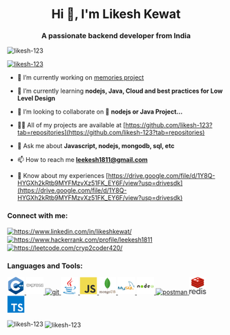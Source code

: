 <h1 align="center">Hi 👋, I'm Likesh Kewat</h1>
<h3 align="center">A passionate backend developer from India</h3>

<p align="left"> <img src="https://komarev.com/ghpvc/?username=likesh-123&label=Profile%20views&color=0e75b6&style=flat" alt="likesh-123" /> </p>

<p align="left"> <a href="https://github.com/ryo-ma/github-profile-trophy"><img src="https://github-profile-trophy.vercel.app/?username=likesh-123" alt="likesh-123" /></a> </p>

- 🔭 I’m currently working on [memories project](https://github.com/likesh-123/memories)

- 🌱 I’m currently learning **nodejs, Java, Cloud and best practices for Low Level Design**

- 👀 I’m looking to collaborate on 👯 **nodejs or Java Project...**

- 👨‍💻 All of my projects are available at [https://github.com/likesh-123?tab=repositories](https://github.com/likesh-123?tab=repositories)

- 💬 Ask me about **Javascript, nodejs, mongodb, sql, etc**

- 📫 How to reach me **leekesh1811@gmail.com**

- 📄 Know about my experiences [https://drive.google.com/file/d/1Y8Q-HYGXh2kRtb9MYFMzvXz51FK_EY6F/view?usp=drivesdk](https://drive.google.com/file/d/1Y8Q-HYGXh2kRtb9MYFMzvXz51FK_EY6F/view?usp=drivesdk)

<h3 align="left">Connect with me:</h3>
<p align="left">
<a href="https://linkedin.com/in/https://www.linkedin.com/in/likeshkewat/" target="blank"><img align="center" src="https://raw.githubusercontent.com/rahuldkjain/github-profile-readme-generator/master/src/images/icons/Social/linked-in-alt.svg" alt="https://www.linkedin.com/in/likeshkewat/" height="30" width="40" /></a>
<a href="https://www.hackerrank.com/https://www.hackerrank.com/profile/leekesh1811" target="blank"><img align="center" src="https://raw.githubusercontent.com/rahuldkjain/github-profile-readme-generator/master/src/images/icons/Social/hackerrank.svg" alt="https://www.hackerrank.com/profile/leekesh1811" height="30" width="40" /></a>
<a href="https://www.leetcode.com/https://leetcode.com/cryp2coder420/" target="blank"><img align="center" src="https://raw.githubusercontent.com/rahuldkjain/github-profile-readme-generator/master/src/images/icons/Social/leet-code.svg" alt="https://leetcode.com/cryp2coder420/" height="30" width="40" /></a>
</p>

<h3 align="left">Languages and Tools:</h3>
<p align="left"> <a href="https://www.w3schools.com/cpp/" target="_blank" rel="noreferrer"> <img src="https://raw.githubusercontent.com/devicons/devicon/master/icons/cplusplus/cplusplus-original.svg" alt="cplusplus" width="40" height="40"/> </a> <a href="https://expressjs.com" target="_blank" rel="noreferrer"> <img src="https://raw.githubusercontent.com/devicons/devicon/master/icons/express/express-original-wordmark.svg" alt="express" width="40" height="40"/> </a> <a href="https://git-scm.com/" target="_blank" rel="noreferrer"> <img src="https://www.vectorlogo.zone/logos/git-scm/git-scm-icon.svg" alt="git" width="40" height="40"/> </a> <a href="https://www.java.com" target="_blank" rel="noreferrer"> <img src="https://raw.githubusercontent.com/devicons/devicon/master/icons/java/java-original.svg" alt="java" width="40" height="40"/> </a> <a href="https://developer.mozilla.org/en-US/docs/Web/JavaScript" target="_blank" rel="noreferrer"> <img src="https://raw.githubusercontent.com/devicons/devicon/master/icons/javascript/javascript-original.svg" alt="javascript" width="40" height="40"/> </a> <a href="https://www.mongodb.com/" target="_blank" rel="noreferrer"> <img src="https://raw.githubusercontent.com/devicons/devicon/master/icons/mongodb/mongodb-original-wordmark.svg" alt="mongodb" width="40" height="40"/> </a> <a href="https://www.mysql.com/" target="_blank" rel="noreferrer"> <img src="https://raw.githubusercontent.com/devicons/devicon/master/icons/mysql/mysql-original-wordmark.svg" alt="mysql" width="40" height="40"/> </a> <a href="https://nodejs.org" target="_blank" rel="noreferrer"> <img src="https://raw.githubusercontent.com/devicons/devicon/master/icons/nodejs/nodejs-original-wordmark.svg" alt="nodejs" width="40" height="40"/> </a> <a href="https://postman.com" target="_blank" rel="noreferrer"> <img src="https://www.vectorlogo.zone/logos/getpostman/getpostman-icon.svg" alt="postman" width="40" height="40"/> </a> <a href="https://redis.io" target="_blank" rel="noreferrer"> <img src="https://raw.githubusercontent.com/devicons/devicon/master/icons/redis/redis-original-wordmark.svg" alt="redis" width="40" height="40"/> </a> <a href="https://www.typescriptlang.org/" target="_blank" rel="noreferrer"> <img src="https://raw.githubusercontent.com/devicons/devicon/master/icons/typescript/typescript-original.svg" alt="typescript" width="40" height="40"/> </a> </p>

<p><img align="left" src="https://github-readme-stats.vercel.app/api/top-langs?username=likesh-123&show_icons=true&locale=en&layout=compact" alt="likesh-123" /></p>

<p>&nbsp;<img align="center" src="https://github-readme-stats.vercel.app/api?username=likesh-123&show_icons=true&locale=en" alt="likesh-123" /></p>
